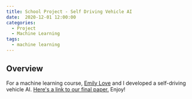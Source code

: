```yaml
---
title: School Project - Self Driving Vehicle AI
date:  2020-12-01 12:00:00
categories:
  - Project
  - Machine Learning
tags:
  - machine learning
---
```


## Overview

For a machine learning course, [Emily Love](https://github.com/emgineering) and I developed a self-driving vehicle AI.
[Here's a link to our final paper.](https://docs.google.com/document/d/1yajFDFpvOnS4WVJrF0-tVn3PNjpFTtnWSEXW2fbMqkY/edit?usp=sharing) Enjoy!
